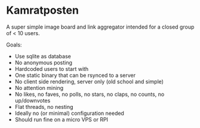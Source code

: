 # Kamratposten

A super simple image board and link aggregator intended for a closed group of < 10 users.

Goals:

- Use sqlite as database
- No anonymous posting
- Hardcoded users to start with
- One static binary that can be rsynced to a server
- No client side rendering, server only (old school and simple)
- No attention mining
- No likes, no faves, no polls, no stars, no claps, no counts, no up/downvotes
- Flat threads, no nesting
- Ideally no (or minimal) configuration needed
- Should run fine on a micro VPS or RPI
